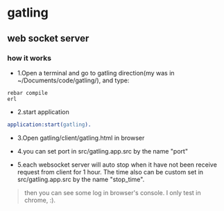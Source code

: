 # gatling
## web socket server
### how it works
* 1.Open a terminal and go to gatling direction(my was in ~/Documents/code/gatling/), and type:
```shell
rebar compile
erl
```
* 2.start application
```erlang
application:start(gatling).
```
* 3.Open gatling/client/gatling.html in browser

* 4.you can set port in src/gatling.app.src by the name "port"

* 5.each websocket server will auto stop when it have not been receive request from client 
for 1 hour. The time also can be custom set in src/gatling.app.src by the name "stop_time".

>then you can see some log in browser's console. I only test in chrome, :).